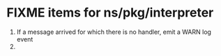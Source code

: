 # FIXME items for ns/pkg/interpreter

1. If a message arrived for which there is no handler, emit a WARN log event
2.

